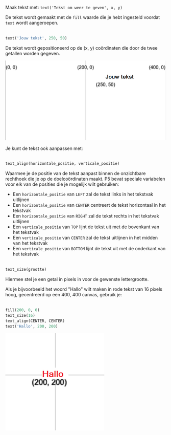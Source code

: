 Maak tekst met: `text('Tekst om weer te geven', x, y)`

De tekst wordt gemaakt met de `fill` waarde die je hebt ingesteld voordat `text` wordt aangeroepen.

```python

text('Jouw tekst', 250, 50)

```

De tekst wordt gepositioneerd op de (x, y) coördinaten die door de twee getallen worden gegeven.

!['Jouw tekst' verschijnt op een raster met de positie (250, 50) geplaatst in de linker benedenhoek.](images/text_grid.png)

Je kunt de tekst ook aanpassen met:

```python

text_align(horizontale_positie, verticale_positie) 

```

Waarmee je de positie van de tekst aanpast binnen de onzichtbare rechthoek die je op de doelcoördinaten maakt. P5 bevat speciale variabelen voor elk van de posities die je mogelijk wilt gebruiken:

 - Een `horizontale_positie` van `LEFT` zal de tekst links in het tekstvak uitlijnen
 - Een `horizontale_positie` van `CENTER` centreert de tekst horizontaal in het tekstvak
 - Een `horizontale_positie` van `RIGHT` zal de tekst rechts in het tekstvak uitlijnen
 - Een `verticale_positie` van `TOP` lijnt de tekst uit met de bovenkant van het tekstvak
 - Een `verticale_positie` van `CENTER` zal de tekst uitlijnen in het midden van het tekstvak
 - Een `verticale_positie` van `BOTTOM` lijnt de tekst uit met de onderkant van het tekstvak

```python

text_size(grootte)

```

Hiermee stel je een getal in pixels in voor de gewenste lettergrootte.

Als je bijvoorbeeld het woord "Hallo" wilt maken in rode tekst van 16 pixels hoog, gecentreerd op een 400, 400 canvas, gebruik je:

```python

fill(200, 0, 0)
text_size(16)
text_align(CENTER, CENTER)
text('Hallo', 200, 200)

```

!['Hallo' verschijnt in rode tekst, gecentreerd op een raster gemarkeerd (200, 200).](images/all_features.png)

